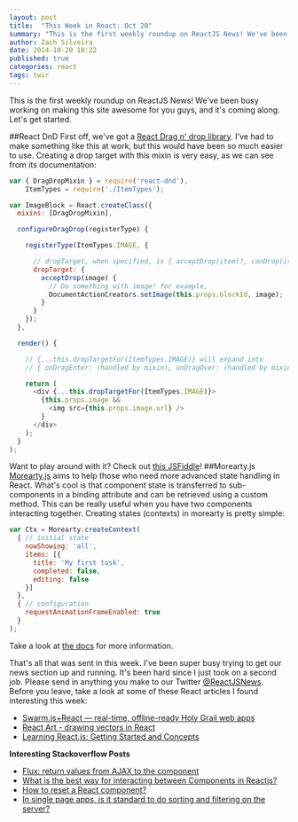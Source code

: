```yaml
---
layout: post
title:  "This Week in React: Oct 20"
summary: "This is the first weekly roundup on ReactJS News! We've been busy working on making this site awesome for you guys, and it's coming along. Let's get started."
author: Zach Silveira
date: 2014-10-20 18:22
published: true
categories: react
tags: twir
---
```

This is the first weekly roundup on ReactJS News! We've been busy working on making this site awesome for you guys, and it's coming along. Let's get started.

##React DnD
First off, we've got a [React Drag n' drop library](https://github.com/gaearon/react-dnd). I've had to make something like this at work, but this would have been so much easier to use. Creating a drop target with this mixin is very easy, as we can see from its documentation:

```js
var { DragDropMixin } = require('react-dnd'),
    ItemTypes = require('./ItemTypes');

var ImageBlock = React.createClass({
  mixins: [DragDropMixin],

  configureDragDrop(registerType) {

    registerType(ItemTypes.IMAGE, {

      // dropTarget, when specified, is { acceptDrop(item)?, canDrop(item)? enter(item)?, over(item)?, leave(item)? }
      dropTarget: {
        acceptDrop(image) {
          // Do something with image! for example,
          DocumentActionCreators.setImage(this.props.blockId, image);
        }
      }
    });
  },

  render() {

    // {...this.dropTargetFor(ItemTypes.IMAGE)} will expand into
    // { onDragEnter: (handled by mixin), onDragOver: (handled by mixin), onDragLeave: (handled by mixin), onDrop: (handled by mixin) }.

    return (
      <div {...this.dropTargetFor(ItemTypes.IMAGE)}>
        {this.props.image &&
          <img src={this.props.image.url} />
        }
      </div>
    );
  }
);
```

Want to play around with it? Check out [this JSFiddle](http://jsbin.com/sutopepobu/1/edit?html,js,output)!
##Morearty.js
[Morearty.js](https://github.com/moreartyjs/moreartyjs) aims to help those who need more advanced state handling in React. What's cool is that component state is transferred to sub-components in a binding attribute and can be retrieved using a custom method. This can be really useful when you have two components interacting together. Creating states (contexts) in morearty is pretty simple: 

```js
var Ctx = Morearty.createContext(
  { // initial state
    nowShowing: 'all',
    items: [{
      title: 'My first task',
      completed: false,
      editing: false
    }]
  },
  { // configuration
    requestAnimationFrameEnabled: true
  }
);
```

Take a look at [the docs](https://github.com/moreartyjs/moreartyjs) for more information.

That's all that was sent in this week. I've been super busy trying to get our news section up and running. It's been hard since I just took on a second job. Please send in anything you make to our Twitter [@ReactJSNews](http://twitter.com/reactjsnews). Before you leave, take a look at some of these React articles I found interesting this week:

-   [Swarm.js+React — real-time, offline-ready Holy Grail web apps](http://swarmjs.github.io/articles/todomvc/)
-   [React Art - drawing vectors in React](https://github.com/reactjs/react-art)
-   [Learning React.js: Getting Started and Concepts](http://scotch.io/tutorials/javascript/learning-react-getting-started-and-concepts)

**Interesting Stackoverflow Posts**

-   [Flux: return values from AJAX to the component](http://stackoverflow.com/questions/26451659/flux-return-values-from-ajax-to-the-component)
-   [What is the best way for interacting between Components in Reactjs?](http://stackoverflow.com/questions/26407273/what-is-the-best-way-for-interacting-between-components-in-reactjs)
-   [How to reset a React component?](http://stackoverflow.com/questions/26358144/how-to-reset-a-reactjs-element)
-   [In single page apps, is it standard to do sorting and filtering on the server?](http://stackoverflow.com/questions/26352300/in-single-page-apps-is-it-standard-to-do-sorting-and-filtering-on-the-server)
